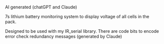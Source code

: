 AI generated (chatGPT and Claude)

7s lithium battery monitoring system to display voltage of all cells in the pack.

Designed to be used with my IR_serial library.
There are code bits to encode error check redundancy messages (generated by Claude)
